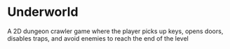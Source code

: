 # Underworld
A 2D dungeon crawler game where the player picks up keys, opens doors, disables traps, and avoid enemies to reach the end of the level
